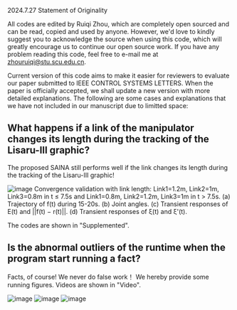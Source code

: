 2024.7.27 Statement of Originality

All codes are edited by Ruiqi Zhou, which are completely open sourced and can be read, copied and used by anyone.  However, we'd love to kindly suggest you to acknowledge the source when using this code, which will greatly encourage us to continue our open source work. If you have any problem reading this code, feel free to e-mail me at zhouruiqi@stu.scu.edu.cn.

Current version of this code aims to make it easier for reviewers to evaluate our paper submitted to IEEE CONTROL SYSTEMS LETTERS. When the paper is officially accepted, we shall update a new version with more detailed explanations. The following are some cases and explanations that we have not included in our manuscript due to limitted space:

## What happens if a link of the manipulator changes its length during the tracking of the Lisaru-III graphic?
The proposed SAINA still performs well if the link changes its length during the tracking of the Lisaru-III graphic!

![image](https://github.com/user-attachments/assets/ba9bd96e-47a0-4dce-8287-3e646bfefc41)
Convergence validation with link length: Link1=1.2m, Link2=1m, Link3=0.8m in t ≤ 7.5s and Link1=0.8m, Link2=1.2m, Link3=1m in t > 7.5s. (a) Trajectory of f(t) during 15-20s. (b) Joint angles. (c) Transient responses of E(t) and ||f(t) − r(t)||. (d) Transient responses of ξ(t) and ξ'(t).

The codes are shown in "Supplemented".

## Is the abnormal outliers of the runtime when the program start running a fact?
Facts, of course! We never do false work！ We hereby provide some running figures. Videos are shown in "Video".

![image](https://github.com/user-attachments/assets/6ab3ea47-45d2-4154-b84d-9b9a9e551b4b)
![image](https://github.com/user-attachments/assets/ffc5b9bb-d919-4220-9dd7-6cc9a156917b)
![image](https://github.com/user-attachments/assets/fe2375e8-c772-4afd-aa8a-8ab02f002410)


